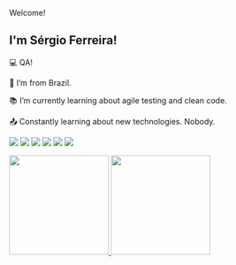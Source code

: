  Welcome!

## I'm Sérgio Ferreira!

 
:computer: QA!

:house_with_garden: I’m from Brazil.

:books: I’m currently learning about agile testing and clean code.

:outbox_tray: Constantly learning about new technologies. Nobody.

<img src="https://img.shields.io/badge/Selenium-43B02A?style=for-the-badge&logo=Selenium&logoColor=white"/> <img src="https://img.shields.io/badge/Cypress-17202C?style=for-the-badge&logo=cypress&logoColor=white"/> <img src="https://img.shields.io/badge/PostgreSQL-316192?style=for-the-badge&logo=postgresql&logoColor=white"/> <img src="https://img.shields.io/badge/Node.js-339933?style=for-the-badge&logo=nodedotjs&logoColor=white"/> <img src="https://img.shields.io/badge/Eclipse-2C2255?style=for-the-badge&logo=eclipse&logoColor=white"/> <img src="https://img.shields.io/badge/IntelliJ_IDEA-000000.svg?style=for-the-badge&logo=intellij-idea&logoColor=white"/> 




 
<div>
<a href="https://github.com/self-debug">
<img height="180em" src="https://github-readme-stats.vercel.app/api/top-langs/?username=self-debug&layout=compact&langs_count=7&theme=dracula"/>
<img height="180em" src="https://github-readme-stats.vercel.app/api?username=self-debug&show_icons=true&theme=dracula&include_all_commits=true&count_private=true"/>
</div>


